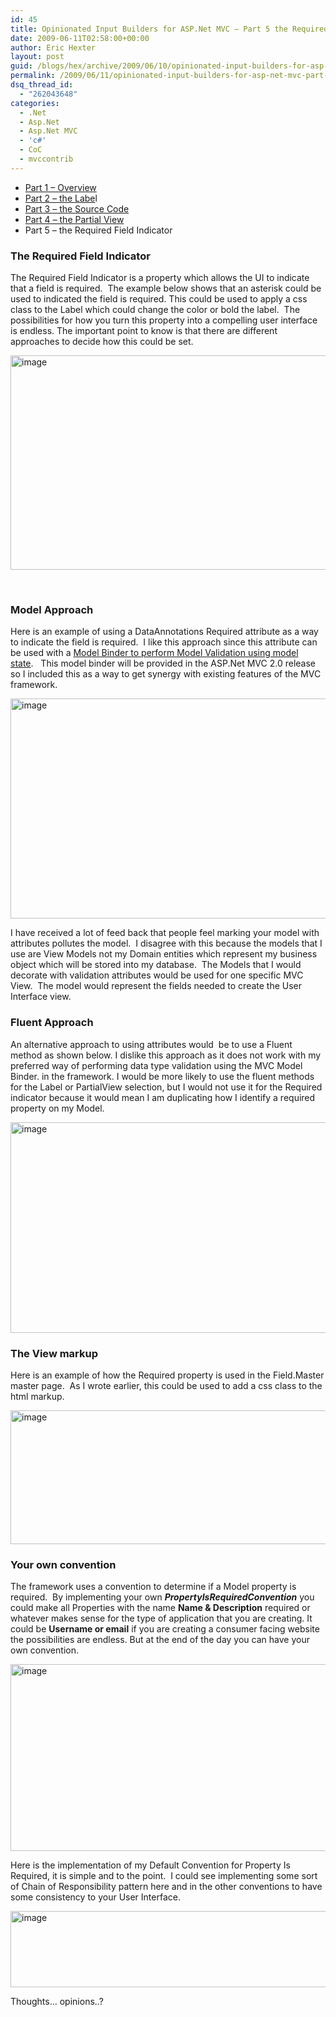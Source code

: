 ```yaml
---
id: 45
title: Opinionated Input Builders for ASP.Net MVC – Part 5 the Required input
date: 2009-06-11T02:58:00+00:00
author: Eric Hexter
layout: post
guid: /blogs/hex/archive/2009/06/10/opinionated-input-builders-for-asp-net-mvc-part-5-the-required-input.aspx
permalink: /2009/06/11/opinionated-input-builders-for-asp-net-mvc-part-5-the-required-input/
dsq_thread_id:
  - "262043648"
categories:
  - .Net
  - Asp.Net
  - Asp.Net MVC
  - 'c#'
  - CoC
  - mvccontrib
---
```

  * <a target="_blank" href="/blogs/hex/archive/2009/06/09/opinionated-input-builders-for-asp-net-mvc-using-partials-part-i.aspx">Part 1 &ndash; Overview</a>
  * <a target="_blank" href="/blogs/hex/archive/2009/06/09/opinionated-input-builders-for-asp-net-mvc-part-2-html-layout-for-the-label.aspx">Part 2 &ndash; the Labe</a>l
  * <a target="_blank" href="/blogs/hex/archive/2009/06/10/opinionated-input-builders-for-asp-net-mvc-part-3-the-source-code.aspx">Part 3 &ndash; the Source Code</a>
  * <a target="_blank" href="/blogs/hex/archive/2009/06/10/opinionated-input-builders-for-asp-net-mvc-part-3-the-partial-view-inputs.aspx">Part 4 &ndash; the Partial View</a>
  * Part 5 &ndash; the Required Field Indicator 

### The Required Field Indicator

The Required Field Indicator is a property which allows the UI to indicate that a field is required.&nbsp; The example below shows that an&nbsp;asterisk&nbsp;could be used to indicated the field is required. This could be used to apply a css class to the Label which could change the color or bold the label.&nbsp; The possibilities for how you turn this property into a compelling user interface is endless. The important point to know is that there are different approaches to decide how this could be set.

 <img height="343" width="644" src="//lostechies.com/erichexter/files/2011/03/image_596CFF37.png" alt="image" border="0" style="border-right-width: 0px;border-top-width: 0px;border-bottom-width: 0px;border-left-width: 0px" />

&nbsp;

### Model Approach

Here is an example of using a DataAnnotations Required attribute as a way to indicate the field is required.&nbsp; I like this approach since this attribute can be used with a <a target="_blank" href="http://www.asp.net/learn/mvc/tutorial-39-cs.aspx">Model Binder to perform Model Validation using model state</a>.&nbsp;&nbsp; This model binder will be provided in the ASP.Net MVC 2.0 release so I included this as a way to get synergy with existing features of the MVC framework.

 <img height="352" width="644" src="//lostechies.com/erichexter/files/2011/03/image_71906992.png" alt="image" border="0" style="border-right-width: 0px;border-top-width: 0px;border-bottom-width: 0px;border-left-width: 0px" />

I have received a lot of feed back that people feel marking your model with attributes pollutes the model.&nbsp; I disagree with this because the models that I use are View Models not my Domain entities which represent my business object which will be stored into my database.&nbsp; The Models that I would decorate with validation attributes would be used for one specific MVC View.&nbsp; The model would represent the fields needed to create the User Interface view.&nbsp; 

### Fluent Approach

An alternative approach to using attributes would&nbsp; be to use a Fluent method as shown below. I dislike this approach as it does not work with my preferred way of performing data type validation using the MVC Model Binder. in the framework. I would be more likely to use the fluent methods for the Label or PartialView selection, but I would not use it for the Required indicator because it would mean I am duplicating how I identify a required property on my Model.

 <img height="337" width="644" src="//lostechies.com/erichexter/files/2011/03/image_3081EA2E.png" alt="image" border="0" style="border-right-width: 0px;border-top-width: 0px;border-bottom-width: 0px;border-left-width: 0px" />

### The View markup

Here is an example of how the Required property is used in the Field.Master master page.&nbsp; As I wrote earlier, this could be used to add a css class to the html markup.

<img height="214" width="644" src="//lostechies.com/erichexter/files/2011/03/image_7A30C21E.png" alt="image" border="0" style="border-right-width: 0px;border-top-width: 0px;border-bottom-width: 0px;border-left-width: 0px" />

### Your own convention

The framework uses a convention to determine if a Model property is required.&nbsp; By implementing your own **_PropertyIsRequiredConvention_** you could make all Properties with the name **Name & Description** required or&nbsp; whatever makes sense for the type of application that you are creating. It could be **Username or email** if you are creating a consumer facing website the possibilities are endless. But at the end of the day you can have your own convention.

 <img height="299" width="1028" src="//lostechies.com/erichexter/files/2011/03/image_6E2ED1EA.png" alt="image" border="0" style="border-bottom: 0px;border-left: 0px;border-top: 0px;border-right: 0px" />

Here is the implementation of my Default Convention for Property Is Required, it is simple and to the point.&nbsp; I could see implementing some sort of Chain of Responsibility pattern here and in the other conventions to have some consistency to your User Interface. 

 <img height="122" width="644" src="//lostechies.com/erichexter/files/2011/03/image_66372F88.png" alt="image" border="0" style="border-bottom: 0px;border-left: 0px;border-top: 0px;border-right: 0px" />

Thoughts&hellip; opinions..?